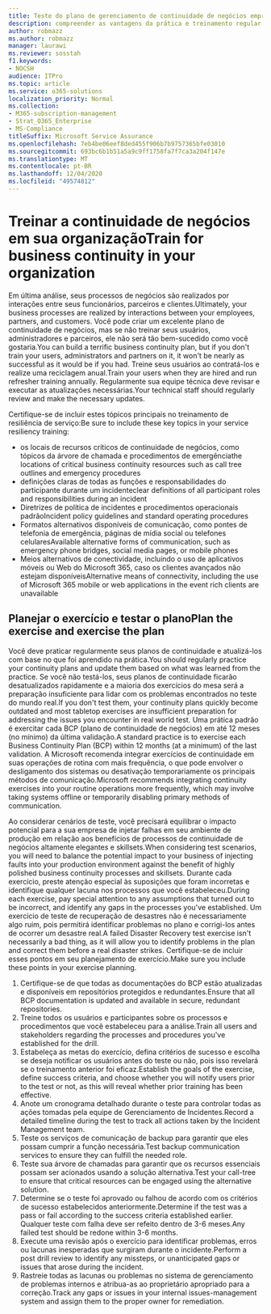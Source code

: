 ```yaml
---
title: Teste do plano de gerenciamento de continuidade de negócios empresariais e treinamento de usuário
description: compreender as vantagens da prática e treinamento regular do seu plano de continuidade de negócios.
author: robmazz
ms.author: robmazz
manager: laurawi
ms.reviewer: sosstah
f1.keywords:
- NOCSH
audience: ITPro
ms.topic: article
ms.service: o365-solutions
localization_priority: Normal
ms.collection:
- M365-subscription-management
- Strat_O365_Enterprise
- MS-Compliance
titleSuffix: Microsoft Service Assurance
ms.openlocfilehash: 7eb4be06eef8ded455f906b7b9757365bfe03010
ms.sourcegitcommit: 693bc6b1b51a5a9c9ff1758fa7f7ca3a204f147e
ms.translationtype: MT
ms.contentlocale: pt-BR
ms.lasthandoff: 12/04/2020
ms.locfileid: "49574812"
---
```

# <a name="train-for-business-continuity-in-your-organization"></a><span data-ttu-id="0350a-103">Treinar a continuidade de negócios em sua organização</span><span class="sxs-lookup"><span data-stu-id="0350a-103">Train for business continuity in your organization</span></span>

<span data-ttu-id="0350a-104">Em última análise, seus processos de negócios são realizados por interações entre seus funcionários, parceiros e clientes.</span><span class="sxs-lookup"><span data-stu-id="0350a-104">Ultimately, your business processes are realized by interactions between your employees, partners, and customers.</span></span> <span data-ttu-id="0350a-105">Você pode criar um excelente plano de continuidade de negócios, mas se não treinar seus usuários, administradores e parceiros, ele não será tão bem-sucedido como você gostaria.</span><span class="sxs-lookup"><span data-stu-id="0350a-105">You can build a terrific business continuity plan, but if you don't train your users, administrators and partners on it, it won't be nearly as successful as it would be if you had.</span></span> <span data-ttu-id="0350a-106">Treine seus usuários ao contratá-los e realize uma reciclagem anual.</span><span class="sxs-lookup"><span data-stu-id="0350a-106">Train your users when they are hired and run refresher training annually.</span></span> <span data-ttu-id="0350a-107">Regularmente sua equipe técnica deve revisar e executar as atualizações necessárias.</span><span class="sxs-lookup"><span data-stu-id="0350a-107">Your technical staff should regularly review and make the necessary updates.</span></span>

<span data-ttu-id="0350a-108">Certifique-se de incluir estes tópicos principais no treinamento de resiliência de serviço:</span><span class="sxs-lookup"><span data-stu-id="0350a-108">Be sure to include these key topics in your service resiliency training:</span></span>

- <span data-ttu-id="0350a-109">os locais de recursos críticos de continuidade de negócios, como tópicos da árvore de chamada e procedimentos de emergência</span><span class="sxs-lookup"><span data-stu-id="0350a-109">the locations of critical business continuity resources such as call tree outlines and emergency procedures</span></span>
- <span data-ttu-id="0350a-110">definições claras de todas as funções e responsabilidades do participante durante um incidente</span><span class="sxs-lookup"><span data-stu-id="0350a-110">clear definitions of all participant roles and responsibilities during an incident</span></span>
- <span data-ttu-id="0350a-111">Diretrizes de política de incidentes e procedimentos operacionais padrão</span><span class="sxs-lookup"><span data-stu-id="0350a-111">Incident policy guidelines and standard operating procedures</span></span>
- <span data-ttu-id="0350a-112">Formatos alternativos disponíveis de comunicação, como pontes de telefonia de emergência, páginas de mídia social ou telefones celulares</span><span class="sxs-lookup"><span data-stu-id="0350a-112">Available alternative forms of communication, such as emergency phone bridges, social media pages, or mobile phones</span></span>
- <span data-ttu-id="0350a-113">Meios alternativos de conectividade, incluindo o uso de aplicativos móveis ou Web do Microsoft 365, caso os clientes avançados não estejam disponíveis</span><span class="sxs-lookup"><span data-stu-id="0350a-113">Alternative means of connectivity, including the use of Microsoft 365 mobile or web applications in the event rich clients are unavailable</span></span>

## <a name="plan-the-exercise-and-exercise-the-plan"></a><span data-ttu-id="0350a-114">Planejar o exercício e testar o plano</span><span class="sxs-lookup"><span data-stu-id="0350a-114">Plan the exercise and exercise the plan</span></span>

<span data-ttu-id="0350a-115">Você deve praticar regularmente seus planos de continuidade e atualizá-los com base no que foi aprendido na prática.</span><span class="sxs-lookup"><span data-stu-id="0350a-115">You should regularly practice your continuity plans and update them based on what was learned from the practice.</span></span> <span data-ttu-id="0350a-116">Se você não testá-los, seus planos de continuidade ficarão desatualizados rapidamente e a maioria dos exercícios do mesa será a preparação insuficiente para lidar com os problemas encontrados no teste do mundo real.</span><span class="sxs-lookup"><span data-stu-id="0350a-116">If you don't test them, your continuity plans quickly become outdated and most tabletop exercises are insufficient preparation for addressing the issues you encounter in real world test.</span></span> <span data-ttu-id="0350a-117">Uma prática padrão é exercitar cada BCP (plano de continuidade de negócios) em até 12 meses (no mínimo) da última validação.</span><span class="sxs-lookup"><span data-stu-id="0350a-117">A standard practice is to exercise each Business Continuity Plan (BCP) within 12 months (at a minimum) of the last validation.</span></span> <span data-ttu-id="0350a-118">A Microsoft recomenda integrar exercícios de continuidade em suas operações de rotina com mais frequência, o que pode envolver o desligamento dos sistemas ou desativação temporariamente os principais métodos de comunicação.</span><span class="sxs-lookup"><span data-stu-id="0350a-118">Microsoft recommends integrating continuity exercises into your routine operations more frequently, which may involve taking systems offline or temporarily disabling primary methods of communication.</span></span>  

<span data-ttu-id="0350a-119">Ao considerar cenários de teste, você precisará equilibrar o impacto potencial para a sua empresa de injetar falhas em seu ambiente de produção em relação aos benefícios de processos de continuidade de negócios altamente elegantes e skillsets.</span><span class="sxs-lookup"><span data-stu-id="0350a-119">When considering test scenarios, you will need to balance the potential impact to your business of injecting faults into your production environment against the benefit of highly polished business continuity processes and skillsets.</span></span>
<span data-ttu-id="0350a-120">Durante cada exercício, preste atenção especial às suposições que foram incorretas e identifique qualquer lacuna nos processos que você estabeleceu.</span><span class="sxs-lookup"><span data-stu-id="0350a-120">During each exercise, pay special attention to any assumptions that turned out to be incorrect, and identify any gaps in the processes you've established.</span></span> <span data-ttu-id="0350a-121">Um exercício de teste de recuperação de desastres não é necessariamente algo ruim, pois permitirá identificar problemas no plano e corrigi-los antes de ocorrer um desastre real.</span><span class="sxs-lookup"><span data-stu-id="0350a-121">A failed Disaster Recovery test exercise isn't necessarily a bad thing, as it will allow you to identify problems in the plan and correct them before a real disaster strikes.</span></span> <span data-ttu-id="0350a-122">Certifique-se de incluir esses pontos em seu planejamento de exercício.</span><span class="sxs-lookup"><span data-stu-id="0350a-122">Make sure you include these points in your exercise planning.</span></span>

1. <span data-ttu-id="0350a-123">Certifique-se de que todas as documentações do BCP estão atualizadas e disponíveis em repositórios protegidos e redundantes.</span><span class="sxs-lookup"><span data-stu-id="0350a-123">Ensure that all BCP documentation is updated and available in secure, redundant repositories.</span></span>
2. <span data-ttu-id="0350a-124">Treine todos os usuários e participantes sobre os processos e procedimentos que você estabeleceu para a análise.</span><span class="sxs-lookup"><span data-stu-id="0350a-124">Train all users and stakeholders regarding the processes and procedures you've established for the drill.</span></span>
3. <span data-ttu-id="0350a-125">Estabeleça as metas do exercício, defina critérios de sucesso e escolha se deseja notificar os usuários antes do teste ou não, pois isso revelará se o treinamento anterior foi eficaz.</span><span class="sxs-lookup"><span data-stu-id="0350a-125">Establish the goals of the exercise, define success criteria, and choose whether you will notify users prior to the test or not, as this will reveal whether prior training has been effective.</span></span>
4. <span data-ttu-id="0350a-126">Anote um cronograma detalhado durante o teste para controlar todas as ações tomadas pela equipe de Gerenciamento de Incidentes.</span><span class="sxs-lookup"><span data-stu-id="0350a-126">Record a detailed timeline during the test to track all actions taken by the Incident Management team.</span></span>
5. <span data-ttu-id="0350a-127">Teste os serviços de comunicação de backup para garantir que eles possam cumprir a função necessária.</span><span class="sxs-lookup"><span data-stu-id="0350a-127">Test backup communication services to ensure they can fulfill the needed role.</span></span>
6. <span data-ttu-id="0350a-128">Teste sua árvore de chamadas para garantir que os recursos essenciais possam ser acionados usando a solução alternativa.</span><span class="sxs-lookup"><span data-stu-id="0350a-128">Test your call-tree to ensure that critical resources can be engaged using the alternative solution.</span></span>
7. <span data-ttu-id="0350a-129">Determine se o teste foi aprovado ou falhou de acordo com os critérios de sucesso estabelecidos anteriormente.</span><span class="sxs-lookup"><span data-stu-id="0350a-129">Determine if the test was a pass or fail according to the success criteria established earlier.</span></span> <span data-ttu-id="0350a-130">Qualquer teste com falha deve ser refeito dentro de 3-6 meses.</span><span class="sxs-lookup"><span data-stu-id="0350a-130">Any failed test should be redone within 3-6 months.</span></span>
8. <span data-ttu-id="0350a-131">Execute uma revisão após o exercício para identificar problemas, erros ou lacunas inesperadas que surgiram durante o incidente.</span><span class="sxs-lookup"><span data-stu-id="0350a-131">Perform a post drill review to identify any missteps, or unanticipated gaps or issues that arose during the incident.</span></span>
9. <span data-ttu-id="0350a-132">Rastreie todas as lacunas ou problemas no sistema de gerenciamento de problemas internos e atribua-as ao proprietário apropriado para a correção.</span><span class="sxs-lookup"><span data-stu-id="0350a-132">Track any gaps or issues in your internal issues-management system and assign them to the proper owner for remediation.</span></span>
